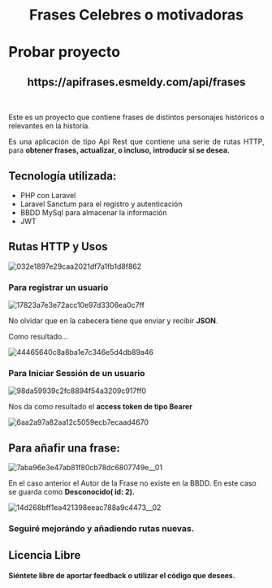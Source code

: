 <h1 align="center">Frases Celebres o motivadoras</h1>
<h1>Probar proyecto</h1>
<h2 align="center">
https://apifrases.esmeldy.com/api/frases
    <br>
</h2>
<br>

<span align="justify" >Este es un proyecto que contiene frases de distintos personajes históricos o relevantes en la historia.</span>
<p align="justify" >Es una aplicación de tipo Api Rest que contiene una serie de rutas HTTP, para <strong>obtener frases, actualizar, o incluso, introducir si se desea. </strong></p>

<h2>Tecnología utilizada: </h2>
 <ul>
     <li>PHP con Laravel</li>
     <li>Laravel Sanctum para el registro y autenticación</li>
     <li>BBDD MySql para almacenar la información</li>
     <li>JWT</li>
 </ul>
<h2>Rutas HTTP y Usos</h2>

![032e1897e29caa2021df7a1fb1d8f862](https://github.com/Esmeldy/Frases_Celebres/assets/67498436/7cfa6f98-75e1-4da2-891d-9b666260723e)

<h3>Para registrar un usuario</h3>

![17823a7e3e72acc10e97d3306ea0c7ff](https://github.com/Esmeldy/Frases_Celebres/assets/67498436/08a25dad-49f4-4fa3-9213-ba8bb4620013)

No olvidar que en la cabecera tiene que enviar y recibir **JSON**.

Como resultado...

![44465640c8a8ba1e7c346e5d4db89a46](https://github.com/Esmeldy/Frases_Celebres/assets/67498436/40dc0a02-428d-47f0-9d81-d9d8e0f00d45)


<h3>Para Iniciar Sessión de un usuario</h3>

![98da59939c2fc8894f54a3209c917ff0](https://github.com/Esmeldy/Frases_Celebres/assets/67498436/a1a32b5e-2996-432d-8061-87a27f8583bc)

Nos da como resultado el **access token de tipo Bearer**

![6aa2a97a82aa12c5059ecb7ecaad4670](https://github.com/Esmeldy/Frases_Celebres/assets/67498436/c31a5057-033c-4198-90c2-6f5c63ec4270)

<h2>Para añafir una frase:</h2>

![7aba96e3e47ab81f80cb78dc6807749e__01](https://github.com/Esmeldy/Frases_Celebres/assets/67498436/c6daad1a-2f67-4f9f-9209-c51d2b630ddd)

En el caso anterior el Autor de la Frase no existe en la BBDD. En este caso se guarda como **Desconocido( id: 2).**

![14d268bff1ea421398eeac788a9c4473__02](https://github.com/Esmeldy/Frases_Celebres/assets/67498436/0292e068-7534-487e-8c53-d8565cadccfc)

### Seguiré mejorándo y añadiendo rutas nuevas.


## Licencia Libre
#### Siéntete libre de aportar feedback o utilizar el código que desees.


